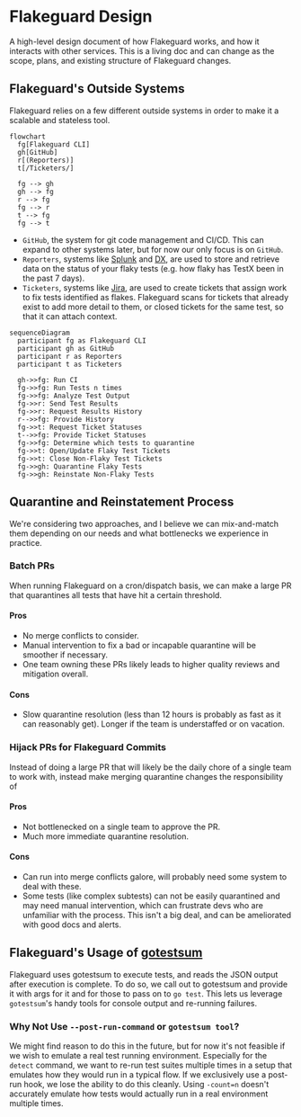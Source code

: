 # Flakeguard Design

A high-level design document of how Flakeguard works, and how it interacts with other services. This is a living doc and can change as the scope, plans, and existing structure of Flakeguard changes.

## Flakeguard's Outside Systems

Flakeguard relies on a few different outside systems in order to make it a scalable and stateless tool.

```mermaid
flowchart
  fg[Flakeguard CLI]
  gh[GitHub]
  r[(Reporters)]
  t[/Ticketers/]

  fg --> gh
  gh --> fg
  r --> fg
  fg --> r
  t --> fg
  fg --> t
```

* `GitHub`, the system for git code management and CI/CD. This can expand to other systems later, but for now our only focus is on `GitHub`.
* `Reporters`, systems like [Splunk](https://www.splunk.com/) and [DX](https://getdx.com/), are used to store and retrieve data on the status of your flaky tests (e.g. how flaky has TestX been in the past 7 days).
* `Ticketers`, systems like [Jira](https://jira.atlassian.com/), are used to create tickets that assign work to fix tests identified as flakes. Flakeguard scans for tickets that already exist to add more detail to them, or closed tickets for the same test, so that it can attach context.

```mermaid
sequenceDiagram
  participant fg as Flakeguard CLI
  participant gh as GitHub
  participant r as Reporters
  participant t as Ticketers

  gh->>fg: Run CI
  fg->>fg: Run Tests n times
  fg->>fg: Analyze Test Output
  fg->>r: Send Test Results
  fg->>r: Request Results History
  r-->>fg: Provide History
  fg->>t: Request Ticket Statuses
  t-->>fg: Provide Ticket Statuses
  fg->>fg: Determine which tests to quarantine
  fg->>t: Open/Update Flaky Test Tickets
  fg->>t: Close Non-Flaky Test Tickets
  fg->>gh: Quarantine Flaky Tests
  fg->>gh: Reinstate Non-Flaky Tests
```

## Quarantine and Reinstatement Process

We're considering two approaches, and I believe we can mix-and-match them depending on our needs and what bottlenecks we experience in practice.

### Batch PRs

When running Flakeguard on a cron/dispatch basis, we can make a large PR that quarantines all tests that have hit a certain threshold.

#### Pros

* No merge conflicts to consider.
* Manual intervention to fix a bad or incapable quarantine will be smoother if necessary.
* One team owning these PRs likely leads to higher quality reviews and mitigation overall.

#### Cons

* Slow quarantine resolution (less than 12 hours is probably as fast as it can reasonably get). Longer if the team is understaffed or on vacation.

### Hijack PRs for Flakeguard Commits

Instead of doing a large PR that will likely be the daily chore of a single team to work with, instead make merging quarantine changes the responsibility of

#### Pros

* Not bottlenecked on a single team to approve the PR.
* Much more immediate quarantine resolution.

#### Cons

* Can run into merge conflicts galore, will probably need some system to deal with these.
* Some tests (like complex subtests) can not be easily quarantined and may need manual intervention, which can frustrate devs who are unfamiliar with the process. This isn't a big deal, and can be ameliorated with good docs and alerts.

## Flakeguard's Usage of [gotestsum](https://github.com/gotestyourself/gotestsum)

Flakeguard uses gotestsum to execute tests, and reads the JSON output after execution is complete. To do so, we call out to gotestsum and provide it with args for it and for those to pass on to `go test`. This lets us leverage `gotestsum`'s handy tools for console output and re-running failures.

### Why Not Use `--post-run-command` or `gotestsum tool`?

We might find reason to do this in the future, but for now it's not feasible if we wish to emulate a real test running environment. Especially for the `detect` command, we want to re-run test suites multiple times in a setup that emulates how they would run in a typical flow. If we exclusively use a post-run hook, we lose the ability to do this cleanly. Using `-count=n` doesn't accurately emulate how tests would actually run in a real environment multiple times.
